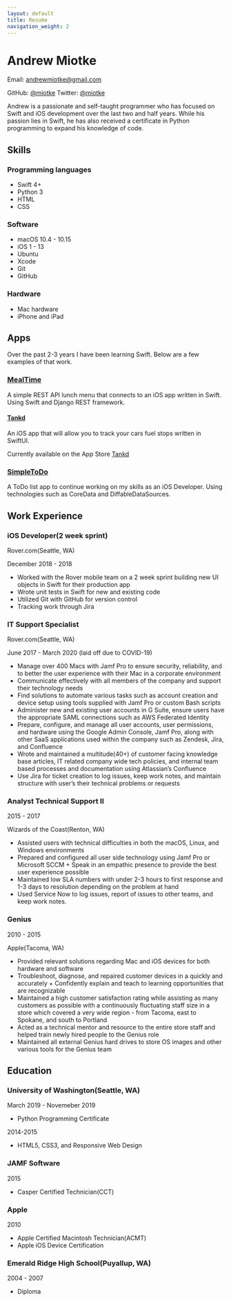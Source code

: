 ```yaml
---
layout: default
title: Resume
navigation_weight: 2
---
```

# Andrew Miotke

Email: andrewmiotke@gmail.com

GitHub: [@miotke](https://github.com/miotke)
Twitter: [@miotke](https://twitter.com/miotke)


Andrew is a passionate and self-taught programmer who has focused on Swift and iOS development over the last two and half years. While his passion lies in Swift, he has also received a certificate in Python programming to expand his knowledge of code.

## Skills
### Programming languages
* Swift 4+
* Python 3
* HTML
* CSS

### Software
* macOS 10.4 - 10.15
* iOS 1 - 13
* Ubuntu
* Xcode
* Git
* GitHub

### Hardware
* Mac hardware
* iPhone and iPad

## Apps
Over the past 2-3 years I have been learning Swift. Below are a few examples of that work.
### [MealTime](https://github.com/miotke/MealTime)
A simple REST API lunch menu that connects to an iOS app written in Swift. Using Swift and Django REST framework.

#### [Tankd](https://apps.apple.com/us/app/tankd-fuel-tracking-app/id1513444671)
An iOS app that will allow you to track your cars fuel stops written in SwiftUI.

Currently available on the App Store [Tankd](https://apps.apple.com/us/app/tankd-fuel-tracking-app/id1513444671)

### [SimpleToDo](https://github.com/miotke/SimpleToDo)
A ToDo list app to continue working on my skills as an iOS Developer.
Using technologies such as CoreData and DiffableDataSources.


## Work Experience
### iOS Developer(2 week sprint)
Rover.com(Seattle, WA)

December 2018 - 2018 

* Worked with the Rover mobile team on a 2 week sprint building new UI objects in Swift for their production app
* Wrote unit tests in Swift for new and existing code 
* Utilized Git with GitHub for version control
* Tracking work through Jira


### IT Support Specialist
Rover.com(Seattle, WA)

June 2017 - March 2020 (laid off due to COVID-19)

* Manage over 400 Macs with Jamf Pro to ensure security, reliability, and to better the user experience with their Mac in a corporate environment
* Communicate effectively with all members of the company and support their technology needs
* Find solutions to automate various tasks such as account creation and device setup using tools supplied with Jamf Pro or custom Bash scripts
* Administer new and existing user accounts in G Suite, ensure users have the appropriate SAML connections such as AWS Federated Identity
* Prepare, configure, and manage all user accounts, user permissions, and hardware using the Google Admin Console, Jamf Pro, along with other SaaS applications used within the company such as Zendesk, Jira, and Confluence
* Wrote and maintained a multitude(40+) of customer facing knowledge base articles, IT related company wide tech policies, and internal team based processes and documentation using Atlassian’s Confluence
* Use Jira for ticket creation to log issues, keep work notes, and maintain structure with user’s their technical problems or requests

### Analyst Technical Support II
2015 - 2017

Wizards of the Coast(Renton, WA)
* Assisted users with technical difficulties in both the macOS, Linux, and Windows environments
* Prepared and configured all user side technology using Jamf Pro or Microsoft SCCM + Speak in an empathic presence to provide the best user experience possible
* Maintained low SLA numbers with under 2-3 hours to first response and 1-3 days to
resolution depending on the problem at hand
* Used Service Now to log issues, report of issues to other teams, and keep work notes.

### Genius
2010 - 2015

Apple(Tacoma, WA)
* Provided relevant solutions regarding Mac and iOS devices for both hardware and software
* Troubleshoot, diagnose, and repaired customer devices in a quickly and accurately + Confidently explain and teach to learning opportunities that are recognizable
* Maintained a high customer satisfaction rating while assisting as many customers as possible with a continuously fluctuating staff size in a store which covered a very wide region - from Tacoma, east to Spokane, and south to Portland
* Acted as a technical mentor and resource to the entire store staff and helped train newly hired people to the Genius role
* Maintained all external Genius hard drives to store OS images and other various tools for the Genius team

## Education
### University of Washington(Seattle, WA)
March 2019 - Novemeber 2019

* Python Programming Certificate

2014-2015

* HTML5, CSS3, and Responsive Web Design

### JAMF Software
2015

* Casper Certified Technician(CCT)

### Apple
2010

* Apple Certified Macintosh Technician(ACMT) 
* Apple iOS Device Certification

### Emerald Ridge High School(Puyallup, WA) 
2004 - 2007

* Diploma

